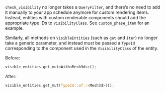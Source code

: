`check_visibility` no longer takes a `QueryFilter`, and there’s no need to add it manually to your app schedule anymore for custom rendering items. Instead, entities with custom renderable components should add the appropriate type IDs to `VisibilityClass`. See `custom_phase_item` for an example.

Similarly, all methods on `VisibleEntities` (such as `get` and `iter`) no longer take a generic parameter, and instead must be passed a `TypeId` corresponding to the component used in the `VisibilityClass` of the entity.

Before:

```rust
visible_entities.get_mut<With<Mesh3d>>();
```

After:

```rust
visible_entities.get_mut(TypeId::of::<Mesh3d>());
```
